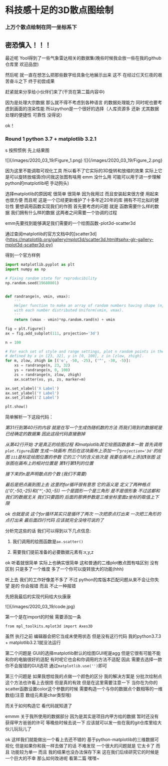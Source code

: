 # 科技感十足的3D散点图绘制 

### 上万个散点绘制在同一坐标系下

## 密恐慎入！！！

最近呢 Yool得到了一些气象雷达相关的数据集(晚些时候我会放一些在我的github仓库里 欢迎品尝)

然后呢 就一直在想怎么把那些数字给具象化地展示出来 这不 在经过仨天仨夜的艰苦奋斗之下 终于初尝成果

赶紧就来分享给小伙伴们来了(干货在第二篇内容中)

因为是处理大宗数据 那么就不得不考虑到各种语言 的数据处理能力 同时呢也要考虑到画面的渲染性能 所以python是一个很好的选择（人库资源多 还新 尤其数据处理的便捷性 可靠性 没得说）

ok！ 

### Round 1 python 3.7 + matplotlib 3.2.1
s
按照惯例 先上结果图

![]{/images/2020_03_19/Figure_1.png}
![]{/images/2020_03_19/Figure_2.png}

因为这里不能调取可视化工具 所以看不了它实际的3D旋转和放缩的效果 实际上它是可以旋转放缩滴(你问我这张图有啥用 emm 没什么用 可能可以用于进一步理解python的matplotlib吧 手动狗头)

选择matplotlib的原因呢 很简单 很简单 因为我用过 而且安装起来很方便 用起来也很方便 而且呢 这是一个已经更新维护了十多年近20年的库 拥有不可比拟的健壮性 要想调用函数实现我们的作图 首先要考虑的问题 就是 函数需要什么样的数据 我们拥有什么样的数据 这两者之间需要一个协调的过程 

emm先要找到能够满足我们需要的一个绘图函数-plot3d-scatter3d

通过查阅matplotlib的官方文档中的[scatter3d]{https://matplotlib.org/gallery/mplot3d/scatter3d.html#sphx-glr-gallery-mplot3d-scatter3d-py}

得到一个官方样例

```python
import matplotlib.pyplot as plt
import numpy as np

# Fixing random state for reproducibility
np.random.seed(19680801)


def randrange(n, vmin, vmax):
    '''
    Helper function to make an array of random numbers having shape (n, )
    with each number distributed Uniform(vmin, vmax).
    '''
    return (vmax - vmin)*np.random.rand(n) + vmin

fig = plt.figure()
ax = fig.add_subplot(111, projection='3d')

n = 100

# For each set of style and range settings, plot n random points in the box
# defined by x in [23, 32], y in [0, 100], z in [zlow, zhigh].
for m, zlow, zhigh in [('o', -50, -25), ('^', -30, -5)]:
    xs = randrange(n, 23, 32)
    ys = randrange(n, 0, 100)
    zs = randrange(n, zlow, zhigh)
    ax.scatter(xs, ys, zs, marker=m)

ax.set_xlabel('X Label')
ax.set_ylabel('Y Label')
ax.set_zlabel('Z Label')

plt.show()
```

简单解析一下这段代码：

*第31行到第40行的内容 就是在写一个生成伪随机数的方法 而我们用到的数据呢是已经确定的数据集 因此这段代码直接删掉*

*从第42行开始 才是真正的绘图过程 和matplotlib其它绘图函数基本一致 首先调用`plot.figure`函数 生成一块画布 然后在这块画布上添加一个`projection='3d'`的绘图 `111`是标定绘图位置的参数 它的三个1的含义依次是 我要在画布上添加**1**张图 这张图在画布上的相对位置是 第**1**行第**1**列的位置*

*接下来的n是声明散点的个数 (我们不需要)*

*最后是把点画到图上去 这里的for循环很有意思 它的涵义是 定义了两种格点(('0',-50,-25)和('^',-30,-5)) 一个是圆形一个是三角形 是不是很形象 不过这都和我们的数据无关 我们只要圆的 后面的那俩参数是三维坐标里面z坐标的取值上下限*

*ok 也就是说 这个for循环其实只是循环了两次 一次把原点打出来 一次把三角形的点打出来 最后面四行代码 应该就完全没啥可说的了*

分析完这些的话 我们可以得到以下几点信息:

1. 我们调用的绘图函数是`ax.scatter()`

2. 需要我们提前准备的必要数据元素有:x,y,z 

ok 听着就很简单 实际上也确实很简单 这和普通的二维plot散点图有啥区别 没有区别 只是多了一个维度 多了一个你可以旋转放大的功能(hhh)

听上去 我们的工作好像差不多了 不过 python的库版本匹配问题从来不会让你失望 是的 你会报错 而且 不止一种报错

先把我最后的实现代码给大伙康康 

![]{/images/2020_03_19/code.jpg}

第一个是在import的时候 需要添加一条

    from mpl_toolkits.mplot3d import Axes3D

虽然 执行之前 编辑器会把它当成未使用状态 但是没有这行代码 我的python3.7.3 + matplotlib3.2.1就没法运行

第二个问题是 GUI的选择matplotlib默认的绘图GUI呢是agg 但是它很有可能不能和你的电脑很好的适配 有时呢它也会和你调用的方法不适配 因此 需要去选择一款你不会报错的GUI选项 通过`matplotlib.use('')`即可

第三个问题是 如果我想给我的点做一个颜色的区分 我的解决方案是 分批次绘制点 这个方法也许看上去很捞 但是真的有效 但是在这里需要注意一下 当你在为你的scatter函数设置color这个参数的时候 需要构造一个与你的数据点个数相等的一维数组(注意 数组元素是char类型哦)

而关于如何构造它 看代码就知道了

emmm 关于我所使用的数据部分 因为是其实是项目内甲方给的数据 暂时还没有获得甲方爸爸的许可 等晚些时候去说一下 应该就可以发一些在我的git仓库里给大伙儿玩玩儿了

ok 这样我们就能做出一个看上去还不错的 基于python-matplotlib的三维数据可视化 但是如果你和我一样去做了的话 不难发现 一个很大的问题就是 它太卡了 而且 功能较为单一 而且 我的结果也没办法保存下来 这在我们后续研究它的时候是一个巨大的不幸 那么如何改进呢 看第二篇 嘿嘿~
